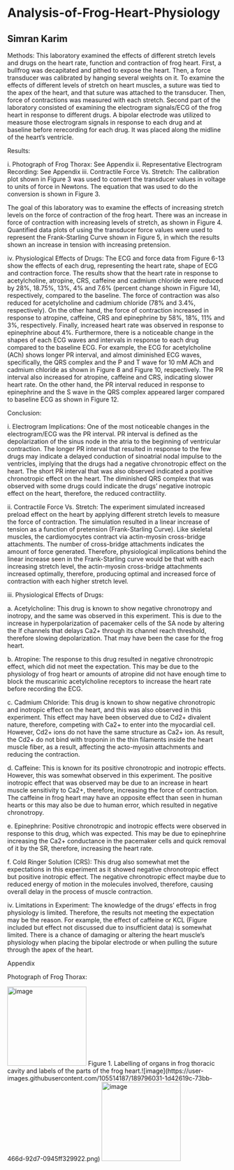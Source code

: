 # Analysis-of-Frog-Heart-Physiology
## Simran Karim

Methods: 
This laboratory examined the effects of different stretch levels and drugs on the heart rate, function and contraction of frog heart. First, a bullfrog was decapitated and pithed to expose the heart. Then, a force transducer was calibrated by hanging several weights on it. To examine the effects of different levels of stretch on heart muscles, a suture was tied to the apex of the heart, and that suture was attached to the transducer. Then, force of contractions was measured with each stretch. Second part of the laboratory consisted of examining the electrogram signals/ECG of the frog heart in response to different drugs. A bipolar electrode was utilized to measure those electrogram signals in response to each drug and at baseline before rerecording for each drug. It was placed along the midline of the heart’s ventricle.

Results:

i.	Photograph of Frog Thorax: See Appendix
ii.	Representative Electrogram Recording: See Appendix
iii.	Contractile Force Vs. Stretch: 
The calibration plot shown in Figure 3 was used to convert the transducer values in voltage to units of force in Newtons. The equation that was used to do the conversion is shown in Figure 3. 

The goal of this laboratory was to examine the effects of increasing stretch levels on the force of contraction of the frog heart. There was an increase in force of contraction with increasing levels of stretch, as shown in Figure 4. Quantified data plots of using the transducer force values were used to represent the Frank-Starling Curve shown in Figure 5, in which the results shown an increase in tension with increasing pretension. 

iv.	Physiological Effects of Drugs: 
The ECG and force data from Figure 6-13 show the effects of each drug, representing the heart rate, shape of ECG and contraction force. The results show that the heart rate in response to acetylcholine, atropine, CRS, caffeine and cadmium chloride were reduced by 28%, 18.75%, 13%, 4% and 7.6% (percent change shown in Figure 14), respectively, compared to the baseline. The force of contraction was also reduced for acetylcholine and cadmium chloride (78% and 3.4%, respectively). On the other hand, the force of contraction increased in response to atropine, caffeine, CRS and epinephrine by 58%, 18%, 11% and 3%, respectively. Finally, increased heart rate was observed in response to epinephrine about 4%. Furthermore, there is a noticeable change in the shapes of each ECG waves and intervals in response to each drug compared to the baseline ECG. For example, the ECG for acetylcholine (ACh) shows longer PR interval, and almost diminished ECG waves, specifically, the QRS complex and the P and T wave for 10 mM ACh and cadmium chloride as shown in Figure 8 and Figure 10, respectively. The PR interval also increased for atropine, caffeine and CRS, indicating slower heart rate. On the other hand, the PR interval reduced in response to epinephrine and the S wave in the QRS complex appeared larger compared to baseline ECG as shown in Figure 12. 

Conclusion:

i.	Electrogram Implications: 
One of the most noticeable changes in the electrogram/ECG was the PR interval.
PR interval is defined as the depolarization of the sinus node in the atria to the beginning of ventricular contraction. The longer PR interval that resulted in response to the few drugs may indicate a delayed conduction of sinoatrial nodal impulse to the ventricles, implying that the drugs had a negative chronotropic effect on the heart. The short PR interval that was also observed indicated a positive chronotropic effect on the heart. The diminished QRS complex that was observed with some drugs could indicate the drugs’ negative inotropic effect on the heart, therefore, the reduced contractility. 

ii.	Contractile Force Vs. Stretch: 
The experiment simulated increased preload effect on the heart by applying different stretch levels to measure the force of contraction. The simulation resulted in a linear increase of tension as a function of pretension (Frank-Starling Curve). Like skeletal muscles, the cardiomyocytes contract via actin-myosin cross-bridge attachments. The number of cross-bridge attachments indicates the amount of force generated. Therefore, physiological implications behind the linear increase seen in the Frank-Starling curve would be that with each increasing stretch level, the actin-myosin cross-bridge attachments increased optimally, therefore, producing optimal and increased force of contraction with each higher stretch level.

iii.	Physiological Effects of Drugs:

a.	Acetylcholine: This drug is known to show negative chronotropy and inotropy, and the same was observed in this experiment. This is due to the increase in hyperpolarization of pacemaker cells of the SA node by altering the If channels that delays Ca2+ through its channel reach threshold, therefore slowing depolarization. That may have been the case for the frog heart. 

b.	Atropine: The response to this drug resulted in negative chronotropic effect, which did not meet the expectation. This may be due to the physiology of frog heart or amounts of atropine did not have enough time to block the muscarinic acetylcholine receptors to increase the heart rate before recording the ECG. 

c.	Cadmium Chloride: This drug is known to show negative chronotropic and inotropic effect on the heart, and this was also observed in this experiment. This effect may have been observed due to Cd2+ divalent nature, therefore, competing with Ca2+ to enter into the myocardial cell. However, Cd2+ ions do not have the same structure as Ca2+ ion. As result, the Cd2+ do not bind with troponin in the thin filaments inside the heart muscle fiber, as a result, affecting the acto-myosin attachments and reducing the contraction. 

d.	Caffeine: This is known for its positive chronotropic and inotropic effects. However, this was somewhat observed in this experiment. The positive inotropic effect that was observed may be due to an increase in heart muscle sensitivity to Ca2+, therefore, increasing the force of contraction. The caffeine in frog heart may have an opposite effect than seen in human hearts or this may also be due to human error, which resulted in negative chronotropy.

e.	Epinephrine: Positive chronotropic and inotropic effects were observed in response to this drug, which was expected. This may be due to epinephrine increasing the Ca2+ conductance in the pacemaker cells and quick removal of it by the SR, therefore, increasing the heart rate.

f.	Cold Ringer Solution (CRS): This drug also somewhat met the expectations in this experiment as it showed negative chronotropic effect but positive inotropic effect. The negative chronotropic effect maybe due to reduced energy of motion in the molecules involved, therefore, causing overall delay in the process of muscle contraction. 

iv.	Limitations in Experiment: 
The knowledge of the drugs’ effects in frog physiology is limited. Therefore, the results not meeting the expectation may be the reason. For example, the effect of caffeine or KCL (Figure included but effect not discussed due to insufficient data) is somewhat limited. There is a chance of damaging or altering the heart muscle’s physiology when placing the bipolar electrode or when pulling the suture through the apex of the heart. 


Appendix

Photograph of Frog Thorax:

<img width="181" alt="image" src="https://user-images.githubusercontent.com/105514187/189795982-2b20e9d6-b722-4f23-975d-413875684800.png">
Figure 1.  Labelling of organs in frog thoracic cavity and labels of the parts of the frog heart.![image](https://user-images.githubusercontent.com/105514187/189796031-1d42619c-73bb-466d-92d7-0945ff329922.png)

<img width="181" alt="image" src="https://user-images.githubusercontent.com/105514187/189796207-e32ad6b2-b522-431a-8172-5a3c9b898576.png">

